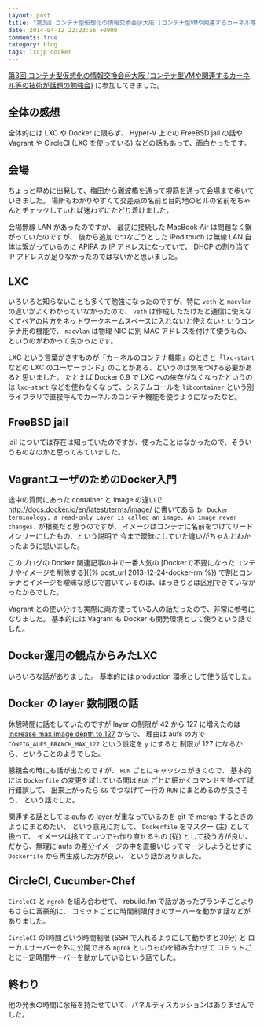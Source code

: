 ```yaml
---
layout: post
title: "第3回 コンテナ型仮想化の情報交換会＠大阪 (コンテナ型VMや関連するカーネル等の技術が話題の勉強会)に参加した"
date: 2014-04-12 22:23:56 +0900
comments: true
category: blog
tags: lxcjp docker
---
```

[第3回 コンテナ型仮想化の情報交換会＠大阪 (コンテナ型VMや関連するカーネル等の技術が話題の勉強会)](http://atnd.org/events/46446)
に参加してきました。

<!--more-->

## 全体の感想

全体的には LXC や Docker に限らず、
Hyper-V 上での FreeBSD jail の話や Vagrant や CircleCI (LXC を使っている) などの話もあって、面白かったです。

## 会場

ちょっと早めに出発して、梅田から難波橋を通って堺筋を通って会場まで歩いていきました。
場所もわかりやすくて交差点の名前と目的地のビルの名前をちゃんとチェックしていれば迷わずにたどり着けました。

会場無線 LAN があったのですが、
最初に接続した MacBook Air は問題なく繋がっていたのですが、
後から追加でつなごうとした iPod touch は無線 LAN 自体は繋がっているのに APIPA の IP アドレスになっていて、
DHCP の割り当て IP アドレスが足りなかったのではないかと思いました。

## LXC

いろいろと知らないことも多くて勉強になったのですが、特に `veth` と `macvlan` の違いがよくわかっていなかったので、
`veth` は作成しただけだと通信に使えなくてペアの片方をネットワークネームスペースに入れないと使えないというコンテナ用の機能で、
`macvlan` は物理 NIC に別 MAC アドレスを付けて使うもの、
というのがわかって良かったです。

LXC という言葉がさすものが「カーネルのコンテナ機能」のときと「`lxc-start` などの LXC のユーザーランド」のことがある、というのは気をつける必要があると思いました。
たとえば Docker 0.9 で LXC への依存がなくなったというのは `lxc-start` などを使わなくなって、システムコールを `libcontainer` という別ライブラリで直接呼んでカーネルのコンテナ機能を使うようになったなど。

## FreeBSD jail

jail については存在は知っていたのですが、使ったことはなかったので、そういうものなのかと思ってみていました。

## VagrantユーザのためのDocker入門

途中の質問にあった container と image の違いで
<http://docs.docker.io/en/latest/terms/image/>
に書いてある
`In Docker terminology, a read-only Layer is called an image. An image never changes.`
が根拠だと思うのですが、
イメージはコンテナに名前をつけてリードオンリーにしたもの、という説明で
今まで曖昧にしていた違いがちゃんとわかったように思いました。

このブログの Docker 関連記事の中で一番人気の
[Dockerで不要になったコンテナやイメージを削除する]({% post_url 2013-12-24-docker-rm %})
で割とコンテナとイメージを曖昧な感じで書いているのは、はっきりとは区別できていなかったからでした。

Vagrant との使い分けも実際に両方使っている人の話だったので、非常に参考になりました。
基本的には Vagrant も Docker も開発環境として使うという話でした。

## Docker運用の観点からみたLXC

いろいろな話がありました。
基本的には production 環境として使う話でした。

## Docker の layer 数制限の話

休憩時間に話をしていたのですが layer の制限が 42 から 127 に増えたのは
[Increase max image depth to 127](https://github.com/dotcloud/docker/pull/2897)
からで、
理由は aufs の方で `CONFIG_AUFS_BRANCH_MAX_127` という設定を `y` にすると
制限が 127 になるから、ということのようでした。

懇親会の時にも話が出たのですが、
`RUN` ごとにキャッシュがきくので、
基本的には `Dockerfile` の変更を試している間は `RUN` ごとに細かくコマンドを並べて試行錯誤して、
出来上がったら `&&` でつなげて一行の `RUN` にまとめるのが良さそう、
という話でした。

関連する話としては aufs の layer が重なっているのを git で merge するときのようにまとめたい、
という意見に対して、
`Dockerfile` をマスター (主) として扱って、
イメージは捨てていつでも作り直せるもの (従) として扱う方が良い、
だから、無理に aufs の差分イメージの中を直接いじってマージしようとせずに
`Dockerfile` から再生成した方が良い、
という話がありました。

## CircleCI, Cucumber-Chef

`CircleCI` と `ngrok` を組み合わせて、
rebuild.fm で話があったブランチごとよりもさらに富豪的に、
コミットごとに時間制限付きのサーバーを動かす話などがありました。

`CircleCI` の1時間という時間制限 (SSH で入れるようにして動かすと30分) と
ローカルサーバーを外に公開できる `ngrok` というものを組み合わせて
コミットごとに一定時間サーバーを動かしているという話でした。

## 終わり

他の発表の時間に余裕を持たせていて、パネルディスカッションはありませんでした。

